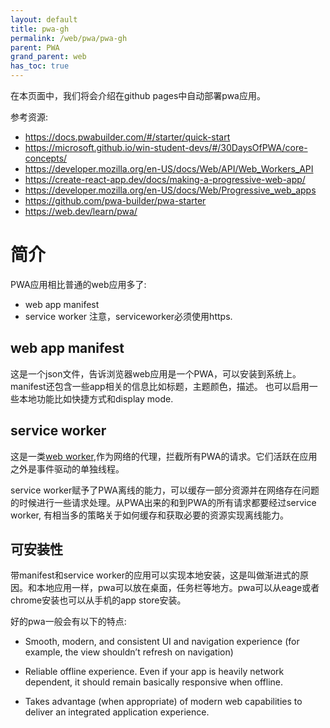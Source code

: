 ```yaml
---
layout: default
title: pwa-gh
permalink: /web/pwa/pwa-gh
parent: PWA
grand_parent: web
has_toc: true
---
```


在本页面中，我们将会介绍在github pages中自动部署pwa应用。

参考资源: 
- https://docs.pwabuilder.com/#/starter/quick-start
- https://microsoft.github.io/win-student-devs/#/30DaysOfPWA/core-concepts/
- https://developer.mozilla.org/en-US/docs/Web/API/Web_Workers_API
- https://create-react-app.dev/docs/making-a-progressive-web-app/
- https://developer.mozilla.org/en-US/docs/Web/Progressive_web_apps
- https://github.com/pwa-builder/pwa-starter
- https://web.dev/learn/pwa/

# 简介
PWA应用相比普通的web应用多了:
- web app manifest
- service worker
注意，serviceworker必须使用https.
## web app manifest
这是一个json文件，告诉浏览器web应用是一个PWA，可以安装到系统上。manifest还包含一些app相关的信息比如标题，主题颜色，描述。
也可以启用一些本地功能比如快捷方式和display mode.

## service worker
这是一类[web worker](https://developer.mozilla.org/en-US/docs/Web/API/Web_Workers_API/Using_web_workers),作为网络的代理，拦截所有PWA的请求。它们活跃在应用之外是事件驱动的单独线程。

service worker赋予了PWA离线的能力，可以缓存一部分资源并在网络存在问题的时候进行一些请求处理。从PWA出来的和到PWA的所有请求都要经过service worker,
有相当多的策略关于如何缓存和获取必要的资源实现离线能力。

## 可安装性
带manifest和service worker的应用可以实现本地安装，这是叫做渐进式的原因。和本地应用一样，pwa可以放在桌面，任务栏等地方。pwa可以从eage或者chrome安装也可以从手机的app store安装。

好的pwa一般会有以下的特点:
- Smooth, modern, and consistent UI and navigation experience (for example, the view shouldn’t refresh on navigation)

- Reliable offline experience. Even if your app is heavily network dependent, it should remain basically responsive when offline.

- Takes advantage (when appropriate) of modern web capabilities to deliver an integrated application experience.
